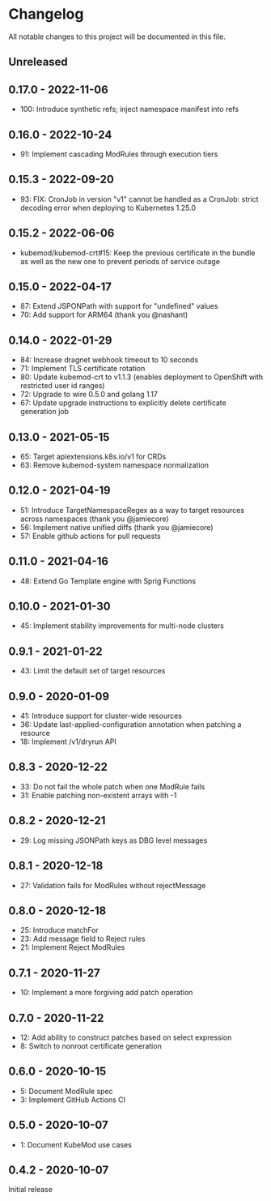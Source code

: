 # Changelog

All notable changes to this project will be documented in this file.

## Unreleased

## 0.17.0 - 2022-11-06

- 100: Introduce synthetic refs; inject namespace manifest into refs

## 0.16.0 - 2022-10-24

- 91: Implement cascading ModRules through execution tiers

## 0.15.3 - 2022-09-20

- 93: FIX: CronJob in version "v1" cannot be handled as a CronJob: strict decoding error when deploying to Kubernetes 1.25.0

## 0.15.2 - 2022-06-06

- kubemod/kubemod-crt#15: Keep the previous certificate in the bundle as well as the new one to prevent periods of service outage

## 0.15.0 - 2022-04-17

- 87: Extend JSPONPath with support for "undefined" values
- 70: Add support for ARM64 (thank you @nashant)

## 0.14.0 - 2022-01-29

- 84: Increase dragnet webhook timeout to 10 seconds
- 71: Implement TLS certificate rotation
- 80: Update kubemod-crt to v1.1.3 (enables deployment to OpenShift with restricted user id ranges)
- 72: Upgrade to wire 0.5.0 and golang 1.17
- 67: Update upgrade instructions to explicitly delete certificate generation job

## 0.13.0 - 2021-05-15

- 65: Target apiextensions.k8s.io/v1 for CRDs
- 63: Remove kubemod-system namespace normalization

## 0.12.0 - 2021-04-19

- 51: Introduce TargetNamespaceRegex as a way to target resources across namespaces (thank you @jamiecore)
- 56: Implement native unified diffs (thank you @jamiecore)
- 57: Enable github actions for pull requests

## 0.11.0 - 2021-04-16

- 48: Extend Go Template engine with Sprig Functions

## 0.10.0 - 2021-01-30

- 45: Implement stability improvements for multi-node clusters

## 0.9.1 - 2021-01-22

- 43: Limit the default set of target resources

## 0.9.0 - 2020-01-09

- 41: Introduce support for cluster-wide resources
- 36: Update last-applied-configuration annotation when patching a resource
- 18: Implement /v1/dryrun API

## 0.8.3 - 2020-12-22

- 33: Do not fail the whole patch when one ModRule fails
- 31: Enable patching non-existent arrays with -1

## 0.8.2 - 2020-12-21

- 29: Log missing JSONPath keys as DBG level messages

## 0.8.1 - 2020-12-18

- 27: Validation fails for ModRules without rejectMessage

## 0.8.0 - 2020-12-18

- 25: Introduce matchFor
- 23: Add message field to Reject rules
- 21: Implement Reject ModRules

## 0.7.1 - 2020-11-27

- 10: Implement a more forgiving add patch operation

## 0.7.0 - 2020-11-22

- 12: Add ability to construct patches based on select expression
- 8: Switch to nonroot certificate generation

## 0.6.0 - 2020-10-15

- 5: Document ModRule spec
- 3: Implement GitHub Actions CI

## 0.5.0 - 2020-10-07

- 1: Document KubeMod use cases

## 0.4.2 - 2020-10-07

Initial release
